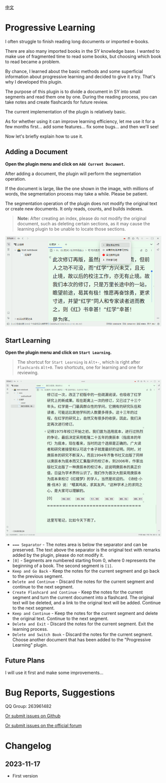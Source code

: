 [中文](https://github.com/IAliceBobI/sy-progressive-plugin/blob/main/README_zh_CN.md)

# Progressive Learning

I often struggle to finish reading long documents or imported e-books.

There are also many imported books in the SY knowledge base. I wanted to make use of fragmented time to read some books, but choosing which book to read became a problem.

By chance, I learned about the basic methods and some superficial information about progressive learning and decided to give it a try. That's why I developed this plugin.

The purpose of this plugin is to divide a document in SY into small segments and read them one by one. During the reading process, you can take notes and create flashcards for future review.

The current implementation of the plugin is relatively basic.

As for whether using it can improve learning efficiency, let me use it for a few months first... add some features... fix some bugs... and then we'll see!

Now let's briefly explain how to use it.

## Adding a Document

**Open the plugin menu and click on `Add Current Document`.**

After adding a document, the plugin will perform the segmentation operation.

If the document is large, like the one shown in the image, with millions of words, the segmentation process may take a while. Please be patient.

The segmentation operation of the plugin does not modify the original text or create new documents. It only reads, counts, and builds indexes.

> **Note:** After creating an index, please do not modify the original document, such as deleting certain sections, as it may cause the learning plugin to be unable to locate those sections.

![Alt text](assets/addDoc1.png)

## Start Learning

**Open the plugin menu and click on `Start Learning`.**

> The shortcut for `Start Learning` is `Alt+-`, which is right after `Flashcards` `Alt+0`. Two shortcuts, one for learning and one for reviewing.

![Alt text](assets/reading1.png)

* `=== Separator` - The notes area is below the separator and can be preserved. The text above the separator is the original text with remarks added by the plugin, please do not modify it.
* `[0]` - Segments are numbered starting from 0, where 0 represents the beginning of a book. The second segment is `[1]`.
* `Keep and Go Back` - Keep the notes for the current segment and go back to the previous segment.
* `Delete and Continue` - Discard the notes for the current segment and continue to the next segment.
* `Create Flashcard and Continue` - Keep the notes for the current segment and turn the current document into a flashcard. The original text will be deleted, and a link to the original text will be added. Continue to the next segment.
* `Keep and Continue` - Keep the notes for the current segment and delete the original text. Continue to the next segment.
* `Delete and Exit` - Discard the notes for the current segment. Exit the learning process.
* `Delete and Switch Book` - Discard the notes for the current segment. Choose another document that has been added to the "Progressive Learning" plugin.

## Future Plans

I will use it first and make some improvements...

# Bug Reports, Suggestions

QQ Group: 263961482

[Or submit issues on Github](https://github.com/IAliceBobI/sy-progressive-plugin/issues)

[Or submit issues on the official forum](https://ld246.com/tag/siyuan)

# Changelog

## 2023-11-17

* First version
